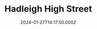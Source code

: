 ---
date: 2024-01-27T14:17:50.000Z
title: Hadleigh High Street
latitude: 52.04428511
longitude: 0.95370718
category: checkin
---